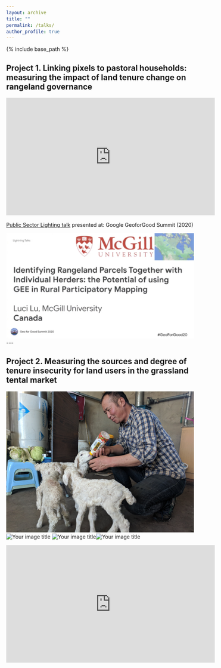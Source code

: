 ```yaml
---
layout: archive
title: ""
permalink: /talks/
author_profile: true
---
```


{% include base_path %}

Project 1. Linking pixels to pastoral households: measuring the impact of land tenure change on rangeland governance 
----


 <iframe width="560" height="315"
 src="https://www.youtube.com/watch?v=CbHYkUpCwCI" 
 frameborder="0" 
 allow="accelerometer; autoplay; encrypted-media; gyroscope; picture-in-picture" 
 allowfullscreen></iframe>

[Public Sector Lighting talk](https://www.youtube.com/watch?v=CbHYkUpCwCI) presented at: Google GeoforGood Summit (2020)

<img src="https://raw.githubusercontent.com/lucixlu/lucixlu.github.io/master/images/gee2.png" alt="Your image title" width="680"/>
---


Project 2. Measuring the sources and degree of tenure insecurity for land users in the grassland tental market 
----
<img src="https://raw.githubusercontent.com/lucixlu/lucixlu.github.io/master/images/herder2.jpg" alt="Your image title" width="580"/><img src="https://raw.githubusercontent.com/lucixlu/lucixlu.github.io/master/images/herder1.jpg" alt="Your image title" width="325"/>
<img src="https://raw.githubusercontent.com/lucixlu/lucixlu.github.io/master/images/steppe3.jpeg" alt="Your image title" width="452.5"/><img src="https://raw.githubusercontent.com/lucixlu/lucixlu.github.io/master/images/steppe2.jpeg" alt="Your image title" width="452.5"/>


 <iframe width="560" height="315"
 src="https://www.youtube.com/embed/MUQfKFzIOeU" 
 frameborder="0" 
 allow="accelerometer; autoplay; encrypted-media; gyroscope; picture-in-picture" 
 allowfullscreen></iframe>
